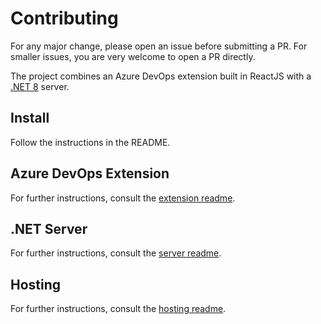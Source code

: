 # Contributing

For any major change, please open an issue before submitting a PR. For smaller issues, you are very welcome to open a PR directly.

The project combines an Azure DevOps extension built in ReactJS with a [.NET 8](https://dotnet.microsoft.com/en-us/download/dotnet/8.0) server.

## Install
Follow the instructions in the README.

## Azure DevOps Extension

For further instructions, consult the [extension readme](./extension/README.md).

## .NET Server

For further instructions, consult the [server readme](./server/README.md).

## Hosting

For further instructions, consult the [hosting readme](./hosting/README.md).
